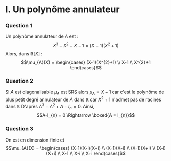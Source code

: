 # I. Un polynôme annulateur
### Question 1
Un polynôme annulateur de $A$ est : 
$$X^{3} - X^{2} + X - 1 = \left( X-1 \right)\left(X^{2} +1 \right)$$
Alors, dans $\mathbb{R}[X]$ : 
$$\mu_{A}(X) = \begin{cases}
(X-1)(X^{2}+1) \\
X-1 \\
X^{2}+1
\end{cases}$$

### Question 2
Si $A$ est diagonalisable $\mu_{A}$ est SRS alors $\mu_{A} = X-1$ car c'est le polynôme de plus petit degré annulateur de $A$ dans $\mathbb{R}$ car $X^{2}+1$ n'admet pas de racines dans $\mathbb{R}$
D'après $A^{3} - A^{2} + A - I_{n} = 0$.
Ainsi, 
$$A-I_{n} = 0 \Rightarrow \boxed{A = I_{n}}$$

### Question 3
On est en dimension finie et
$$\mu_{A}(X) = \begin{cases}
(X-1)(X-i)(X+i) \\
(X-1)(X-i) \\
(X-1)(X+i) \\
(X-i)(X+i) \\
X-1 \\
X-i \\
X+i
\end{cases}$$
